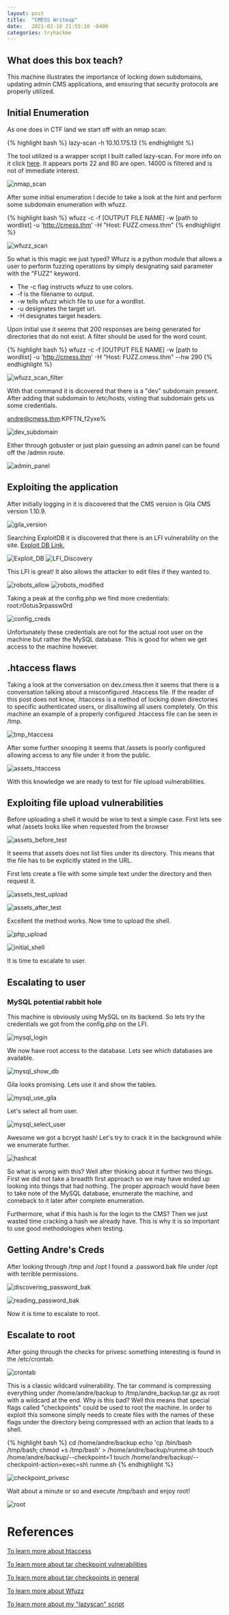 ```yaml
---
layout: post
title:  "CMESS Writeup"
date:   2021-02-16 21:55:10 -0400
categories: tryhackme
---
```


## What does this box teach?

This machine illustrates the importance of locking down subdomains, updating admin CMS applications, and ensuring that security protocols are properly utilized.

## Initial Enumeration

As one does in CTF land we start off with an nmap scan:

{% highlight bash %}
lazy-scan -h 10.10.175.13
{% endhighlight %}

The tool utilized is a wrapper script I built called lazy-scan. For more info on it click [here](https://github.com/TBernard97/lazy-scan-script). It appears ports 22 and 80 are open. 14000 is filtered and is not of immediate interest.

![nmap_scan](/blog/assets/CMESS/nmap_scan.png)

After some initial enumeration I decide to take a look at the hint and perform some subdomain enumeration with wfuzz.

{% highlight bash %}
wfuzz -c -f [OUTPUT FILE NAME] -w [path to wordlist] 
-u 'http://cmess.thm' -H "Host: FUZZ.cmess.thm"
{% endhighlight %}

![wfuzz_scan](/blog/assets/CMESS/wfuzz_scan.png)

So what is this magic we just typed? Wfuzz is a python module that allows a user to perform fuzzing operations by simply designating said parameter with the "FUZZ" keyword.

- The -c flag instructs wfuzz to use colors. 
- -f is the filename to output. 
- -w tells wfuzz which file to use for a wordlist. 
- -u designates the target url. 
- -H designates target headers.

Upon initial use it seems that 200 responses are being generated for directories that do not exist. A filter should be used for the word count.

{% highlight bash %}
wfuzz -c -f [OUTPUT FILE NAME] -w [path to wordlist] 
-u 'http://cmess.thm' -H "Host: FUZZ.cmess.thm" --hw 290
{% endhighlight %}

![wfuzz_scan_filter](/blog/assets/CMESS/wfuzz_scan_filter.png)
 
With that command it is dicovered that there is a
"dev" subdomain present. After adding that subdomain to /etc/hosts, visting that subdomain gets us some credentials.

andre@cmess.thm:KPFTN_f2yxe%

![dev_subdomain](/blog/assets/CMESS/dev_subdomain.png)

Either through gobuster or just plain guessing an admin panel can be found off the /admin route.

![admin_panel](/blog/assets/CMESS/admin_panel.png)

## Exploiting the application

After initially logging in it is discovered that the CMS version is Gila CMS version 1.10.9.

![gila_version](/blog/assets/CMESS/gila_version.png)

Searching ExploitDB it is discovered that there is an LFI vulnerability on the site. [Exploit DB Link.](https://www.exploit-db.com/exploits/47407)

![Exploit_DB](/blog/assets/CMESS/exploit_db.png)
![LFI_Discovery](/blog/assets/CMESS/lfi_discovery.png)

This LFI is great! It also allows the attacker to edit files if they wanted to.

![robots_allow](/blog/assets/CMESS/robots_allow.png)
![robots_modified](/blog/assets/CMESS/robots_modified.png)

Taking a peak at the config.php we find more credentials: root:r0otus3rpassw0rd

![config_creds](/blog/assets/CMESS/config_creds.png)

Unfortunately these credentials are not for the actual root user on the machine but rather the MySQL database. This is good for when we get access to the machine however.

## .htaccess flaws

Taking a look at the conversation on dev.cmess.thm it seems that there is a conversation talking about a misconfigured .htaccess file. If the reader of this post does not know, .htaccess is a method of locking down directories to specific authenticated users, or disallowing all users completely. On this machine an example of a properly configured .htaccess file can be seen in /tmp.

![tmp_htaccess](/blog/assets/CMESS/tmp_htaccess.png)

After some further snooping it seems that /assets is poorly configured allowing access to any file under it from the public.

![assets_htaccess](/blog/assets/CMESS/assets_htaccess.png)

With this knowledge we are ready to test for file upload vulnerabilities.

## Exploiting file upload vulnerabilities

Before uploading a shell it would be wise to test a simple case. First lets see what /assets looks like when requested from the browser

![assets_before_test](/blog/assets/CMESS/assets_before_test.png)

It seems that assets does not list files under its directory. This means that the file has to be explicitly stated in the URL. 

First lets create a file with some simple text under the directory and then request it.

![assets_test_upload](/blog/assets/CMESS/assets_test_upload.png)

![assets_after_test](/blog/assets/CMESS/assets_after_test.png)

Excellent the method works. Now time to upload the shell.

![php_upload](/blog/assets/CMESS/php_upload.png)

![initial_shell](/blog/assets/CMESS/initial_shell.png)

It is time to escalate to user.

## Escalating to user

### MySQL potential rabbit hole

This machine is obviously using MySQL on its backend. So lets try the credentials we got from the config.php on the LFI.

![mysql_login](/blog/assets/CMESS/mysql_login.png)

We now have root access to the database. Lets see which databases are available.

![mysql_show_db](/blog/assets/CMESS/mysql_show_db.png)

Gila looks promising. Lets use it and show the tables.

![mysql_use_gila](/blog/assets/CMESS/mysql_use_gila.png)

Let's select all from user.

![mysql_select_user](/blog/assets/CMESS/mysql_select_user.png)

Awesome we got a bcrypt hash! Let's try to crack it in the background while we enumerate further.

![hashcat](/blog/assets/CMESS/hashcat.png)

So what is wrong with this? Well after thinking about it further two things. First we did not take a breadth first approach so we may have ended up looking into things that had nothing. The proper approach would have been to take note of the MySQL database, enumerate the machine, and comeback to it later after complete enumeration.

Furthermore, what if this hash is for the login to the CMS? Then we just wasted time cracking a hash we already have. This is why it is so important to use good methodologies when testing.

## Getting Andre's Creds

After looking through /tmp and /opt I found a .password.bak file under /opt with terrible permissions.

![discovering_password_bak](/blog/assets/CMESS/discovering_password_bak.png)

![reading_password_bak](/blog/assets/CMESS/reading_password_bak.png)

Now it is time to escalate to root.

## Escalate to root

After going through the checks for privesc something interesting is found in the /etc/crontab.

![crontab](/blog/assets/CMESS/crontab.png)

This is a classic wildcard vulnerability. The tar command is compressing everything under /home/andre/backup to /tmp/andre_backup.tar.gz as root with a wildcard at the end. Why is this bad? Well this means that special flags called "checkpoints" could be used to root the machine. In order to exploit this someone simply needs to create files with the names of these flags under the directory being compressed with an action that leads to a shell. 

{% highlight bash %}
cd /home/andre/backup
echo 'cp /bin/bash /tmp/bash; chmod +s /tmp/bash' > /home/andre/backup/runme.sh
touch /home/andre/backup/--checkpoint=1
touch /home/andre/backup/--checkpoint-action=exec=sh\ runme.sh
{% endhighlight %}

![checkpoint_privesc](/blog/assets/CMESS/checkpoint_privesc.png)

Wait about a minute or so and execute /tmp/bash and enjoy root!

![root](/blog/assets/CMESS/root.png)

# References
[To learn more about htaccess](https://www.whoishostingthis.com/resources/htaccess/)

[To learn more about tar checkpoint vulnerabilities](https://gtfobins.github.io/gtfobins/tar/)

[To learn more about tar checkpoints in general](https://www.gnu.org/software/tar/manual/html_section/tar_26.html)

[To learn more about Wfuzz](https://github.com/xmendez/wfuzz)

[To learn more about my "lazyscan" script](https://github.com/TBernard97/lazy-scan-script)











